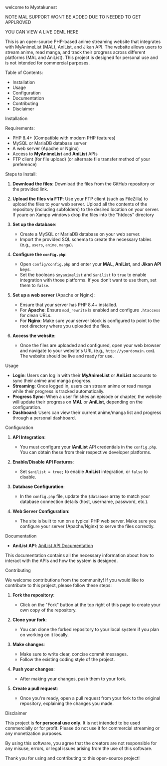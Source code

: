 welcome to Myotakunest

NOTE MAL SUPPORT WONT BE ADDED DUE TO NEEDED TO GET APPLROVED

YOU CAN VIEW A LIVE DEML HERE

This is an open-source PHP-based anime streaming website that integrates with MyAnimeList (MAL), AniList, and Jikan API. The website allows users to stream anime, read manga, and track their progress across different platforms (MAL and AniList). This project is designed for personal use and is not intended for commercial purposes.

Table of Contents:
- Installation
- Usage
- Configuration
- Documentation
- Contributing
- Disclaimer

Installation

Requirements:
- PHP 8.4+ (Compatible with modern PHP features)
- MySQL or MariaDB database server
- A web server (Apache or Nginx)
- Access to **MyAnimeList** and **AniList** APIs
- FTP client (for file upload) (or alternate file transfer method of your preference)

Steps to Install:
1. **Download the files**: 
   Download the files from the GitHub repository or the provided link.

2. **Upload the files via FTP**:
   Use your FTP client (such as FileZilla) to upload the files to your web server. Upload all the contents of the repository (including subfolders) to the desired location on your server.
   If youre on Xampp windows drop the files into the "htdocs" directory

4. **Set up the database**:
   - Create a MySQL or MariaDB database on your web server.
   - Import the provided SQL schema to create the necessary tables (e.g., `users`, `anime`, `manga`).

5. **Configure the `config.php`**:
   - Open `config/config.php` and enter your **MAL**, **AniList**, and **Jikan API** keys.
   - Set the booleans `$myanimelist` and `$anilist` to `true` to enable integration with those platforms. If you don’t want to use them, set them to `false`.

6. **Set up a web server** (Apache or Nginx):
   - Ensure that your server has PHP 8.4+ installed.
   - For **Apache**: Ensure `mod_rewrite` is enabled and configure `.htaccess` for clean URLs.
   - For **Nginx**: Make sure your server block is configured to point to the root directory where you uploaded the files.

7. **Access the website**:
   - Once the files are uploaded and configured, open your web browser and navigate to your website's URL (e.g., `http://yourdomain.com`). The website should be live and ready for use.

Usage

- **Login**: Users can log in with their **MyAnimeList** or **AniList** accounts to sync their anime and manga progress.
- **Streaming**: Once logged in, users can stream anime or read manga while their progress is tracked automatically.
- **Progress Sync**: When a user finishes an episode or chapter, the website will update their progress on **MAL** or **AniList**, depending on the configuration.
- **Dashboard**: Users can view their current anime/manga list and progress through a personal dashboard.

Configuration

1. **API Integration**:
   - You must configure your l**AniList** API credentials in the `config.php`. You can obtain these from their respective developer platforms.

2. **Enable/Disable API Features**:
   - Set `$anilist = true;` to enable **AniList** integration, or `false` to disable.

3. **Database Configuration**:
   - In the `config.php` file, update the `$database` array to match your database connection details (host, username, password, etc.).

4. **Web Server Configuration**:
   - The site is built to run on a typical PHP web server. Make sure you configure your server (Apache/Nginx) to serve the files correctly.

Documentation

- **AniList API**: [AniList API Documentation](https://anilist.gitbook.io/anilist-apiv2-docs/)

This documentation contains all the necessary information about how to interact with the APIs and how the system is designed.

Contributing

We welcome contributions from the community! If you would like to contribute to this project, please follow these steps:

1. **Fork the repository**: 
   - Click on the "Fork" button at the top right of this page to create your own copy of the repository.

2. **Clone your fork**:
   - You can clone the forked repository to your local system if you plan on working on it locally.

3. **Make changes**:
   - Make sure to write clear, concise commit messages.
   - Follow the existing coding style of the project.

4. **Push your changes**:
   - After making your changes, push them to your fork.

5. **Create a pull request**:
   - Once you're ready, open a pull request from your fork to the original repository, explaining the changes you made.

Disclaimer

This project is **for personal use only**. It is not intended to be used commercially or for profit. Please do not use it for commercial streaming or any monetization purposes.

By using this software, you agree that the creators are not responsible for any misuse, errors, or legal issues arising from the use of this software.

Thank you for using and contributing to this open-source project! 
